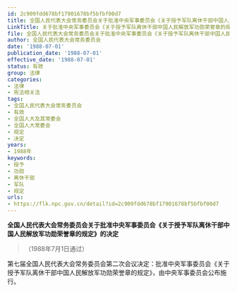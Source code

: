 ```yaml
---
id: 2c909fdd678bf17901678bf5bfbf00d7
title: 全国人民代表大会常务委员会关于批准中央军事委员会《关于授予军队离休干部中国人民解放军功勋荣誉章的规定》的决定
LinkTitle: 关于批准中央军事委员会《关于授予军队离休干部中国人民解放军功勋荣誉章的规定》的决定（1988）
file: 全国人民代表大会常务委员会关于批准中央军事委员会《关于授予军队离休干部中国人民解放军功勋荣誉章的规定》的决定_19880701_2c909fdd678bf17901678bf5bfbf00d7.docx
author: 全国人民代表大会常务委员会
date: '1988-07-01'
publication_date: '1988-07-01'
effective_date: '1988-07-01'
status: 有效
group: 法律
categories:
- 法律
- 宪法相关法
tags:
- 全国人民代表大会常务委员会
- 有效
- 全国人大及其常委会
- 全国人大常委会
- 规定
- 决定
years:
- 1988年
keywords:
- 授予
- 功勋
- 离休干部
- 军队
- 规定
urls:
- https://flk.npc.gov.cn/detail?id=2c909fdd678bf17901678bf5bfbf00d7
---
```


**全国人民代表大会常务委员会关于批准中央军事委员会《关于授予军队离休干部中国人民解放军功勋荣誉章的规定》的决定**

> （1988年7月1日通过）

第七届全国人民代表大会常务委员会第二次会议决定：批准中央军事委员会《关于授予军队离休干部中国人民解放军功勋荣誉章的规定》，由中央军事委员会公布施行。
